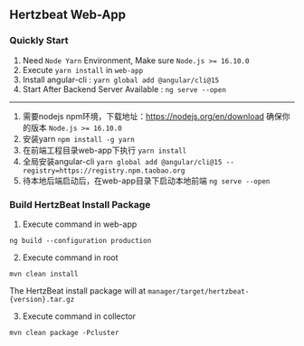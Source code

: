 ## Hertzbeat Web-App        

### Quickly Start   

1. Need `Node Yarn` Environment, Make sure `Node.js >= 16.10.0`
2. Execute `yarn install` in `web-app`   
3. Install angular-cli : `yarn global add @angular/cli@15`    
4. Start After Backend Server Available : `ng serve --open`

---

1. 需要nodejs npm环境，下载地址：https://nodejs.org/en/download 确保你的版本 `Node.js >= 16.10.0`
2. 安装yarn `npm install -g yarn`
3. 在前端工程目录web-app下执行 `yarn install`
4. 全局安装angular-cli `yarn global add @angular/cli@15 --registry=https://registry.npm.taobao.org`
5. 待本地后端启动后，在web-app目录下启动本地前端 `ng serve --open`

### Build HertzBeat Install Package    

1. Execute command in web-app  

```ng build --configuration production```

2. Execute command in root  

```mvn clean install```

The HertzBeat install package will at `manager/target/hertzbeat-{version}.tar.gz`     

3. Execute command in collector  

```mvn clean package -Pcluster```
